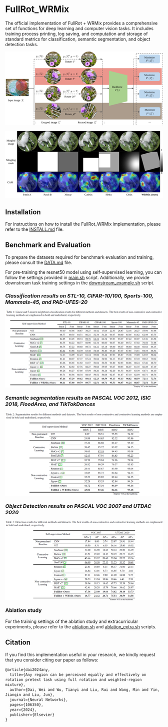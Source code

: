 # FullRot_WRMix
The official implementation of FullRot + WRMix provides a comprehensive set of functions for deep learning and computer vision tasks. It includes training process printing, log saving, and computation and storage of standard metrics for classification, semantic segmentation, and object detection tasks.


![](./readme/framework.svg)

![](./readme/mixcam.svg)

## Installation

For instructions on how to install the FullRot_WRMix implementation, please refer to the [INSTALL.md](readme/INSTALL.md) file.

## Benchmark and Evaluation

To prepare the datasets required for benchmark evaluation and training, please consult the [DATA.md](readme/DATA.md) file. 

For pre-training the resnet50 model using self-supervised learning, you can follow the settings provided in [main.sh](shell/main.sh) script. Additionally, we provide downstream task training settings in the [downstream_example.sh](shell/downstream_example.sh) script.

### *Classification results on STL-10, CIFAR-10/100, Sports-100, Mammals-45, and PAD-UFES-20*  

<p align="left"> <img src=readme/classification.png align="center" width="1080px">

### *Semantic segmentation results on PASCAL VOC 2012, ISIC 2018, FloodArea, and TikTokDances*  

<p align="left"> <img src=readme/segmentation.png align="center" width="720px">

### *Object Detection results on PASCAL VOC 2007 and UTDAC 2020*  

<p align="left"> <img src=readme/detection.png align="center" width="720px">

### Ablation study
For the training settings of the ablation study and extracurricular experiments, please refer to the [ablation.sh](shell/ablation.sh) and [ablation_extra.sh](shell/ablation_extra.sh) scripts.

## Citation

If you find this implementation useful in your research, we kindly request that you consider citing our paper as follows:

    @article{dai2024any,
      title={Any region can be perceived equally and effectively on rotation pretext task using full rotation and weighted-region mixture},
      author={Dai, Wei and Wu, Tianyi and Liu, Rui and Wang, Min and Yin, Jianqin and Liu, Jun},
      journal={Neural Networks},
      pages={106350},
      year={2024},
      publisher={Elsevier}
    }
